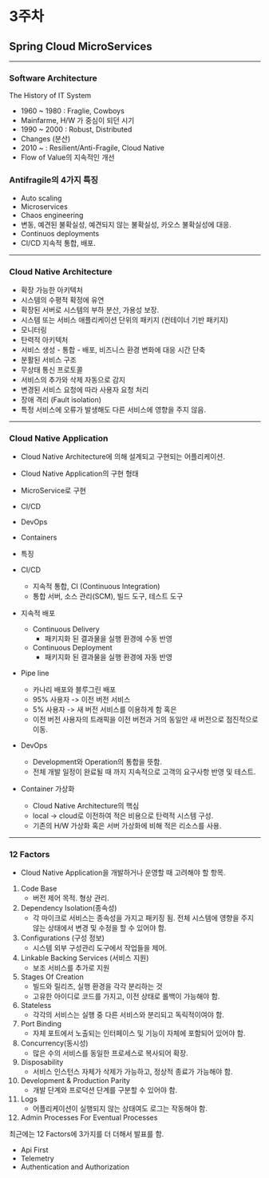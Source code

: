 # 3주차
## Spring Cloud MicroServices
***
### Software Architecture
The History of IT System
- 1960 ~ 1980 : Fraglie, Cowboys
- Mainfarme, H/W 가 중심이 되던 시기
- 1990 ~ 2000 : Robust, Distributed
- Changes (분산)
- 2010 ~ : Resilient/Anti-Fragile, Cloud Native
- Flow of Value의 지속적인 개선
   
### Antifragile의 4가지 특징
- Auto scaling
- Microservices
- Chaos engineering
- 변동, 예견된 불확실성, 예견되지 않는 불확실성, 카오스 불확실성에 대응.
- Continuos deployments
- CI/CD 지속적 통합, 배포.
***   

### Cloud Native Architecture
- 확장 가능한 아키텍처
- 시스템의 수평적 확정에 유연
- 확장된 서버로 시스템의 부하 분산, 가용성 보장.
- 시스템 또는 서비스 애플리케이션 단위의 패키지 (컨테이너 기반 패키지)
- 모니터링
- 탄력적 아키텍처
- 서비스 생성 - 통합 - 배포, 비즈니스 환경 변화에 대응 시간 단축
- 분활된 서비스 구조
- 무상태 통신 프로토콜
- 서비스의 추가와 삭제 자동으로 감지
- 변경된 서비스 요청에 따라 사용자 요청 처리
- 장애 격리 (Fault isolation)
- 특정 서비스에 오류가 발생해도 다른 서비스에 영향을 주지 않음.
***
  
### Cloud Native Application
- Cloud Native Architecture에 의해 설계되고 구현되는 어플리케이션.
- Cloud Native Application의 구현 형태

- MicroService로 구현
- CI/CD
- DevOps
- Containers

- 특징
- CI/CD
    - 지속적 통합, CI (Continuous Integration)
    - 통합 서버, 소스 관리(SCM), 빌드 도구, 테스트 도구
- 지속적 배포
    - Continuous Delivery
        - 패키지화 된 결과물을 실행 환경에 수동 반영
    - Continuous Deployment
        - 패키지화 된 결과물을 실행 환경에 자동 반영
- Pipe line
    - 카나리 배포와 블루그린 배포
    - 95% 사용자 -> 이전 버전 서비스
    - 5% 사용자 -> 새 버전 서비스를 이용하게 함 혹은
    - 이전 버전 사용자의 트래픽을 이전 버전과 거의 동일안 새 버전으로 점진적으로 이동.
    
- DevOps
    - Development와 Operation의 통합을 뜻함.
    - 전체 개발 일정이 완료될 때 까지 지속적으로 고객의 요구사항 반영 및 테스트.
- Container 가상화
    - Cloud Native Architecture의 핵심
    - local -> cloud로 이전하여 적은 비용으로 탄력적 시스템 구성.
    - 기존의 H/W 가상화 혹은 서버 가상화에 비해 적은 리소스를 사용.
***
### 12 Factors
- Cloud Native Application을 개발하거나 운영할 때 고려해야 할 항목. 
    
1. Code Base
    - 버전 제어 목적. 형상 관리.
2. Dependency Isolation(종속성)
    - 각 마이크로 서비스는 종속성을 가지고 패키징 됨. 전체 시스템에 영향을 주지 않는 상태에서 변경 및 수정을 할 수 있어야 함.
3. Configurations (구성 정보)
    - 시스템 외부 구성관리 도구에서 작업들을 제어.
4. Linkable Backing Services (서비스 지원)
    - 보조 서비스를 추가로 지원
5. Stages Of Creation
    - 빌드와 릴리즈, 실행 환경을 각각 분리하는 것
    - 고유한 아이디로 코드를 가지고, 이전 상태로 롤백이 가능해야 함.
6. Stateless
    - 각각의 서비스는 실행 중 다른 서비스와 분리되고 독릭적이여야 함.
7. Port Binding
    - 자체 포트에서 노출되는 인터페이스 및 기능이 자체에 포함되어 있어야 함.
8. Concurrency(동시성)
    - 많은 수의 서비스를 동일한 프로세스로 복사되어 확장.
9. Disposability
    - 서비스 인스턴스 자체가 삭제가 가능하고, 정상적 종료가 가능해야 함.
10. Development & Production Parity
    - 개발 단계와 프로덕션 단계를 구분할 수 있어야 함.
11. Logs
    - 어플리케이션이 실행되지 않는 상태여도 로그는 작동해야 함.
12. Admin Processes For Eventual Processes
    

최근에는 12 Factors에 3가지를 더 더해서 발표를 함.    

- Api First
- Telemetry
- Authentication and Authorization


